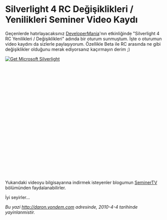 # Silverlight 4 RC Değişiklikleri / Yenilikleri Seminer Video Kaydı
Geçenlerde hatırlayacaksınız
[DeveloperMania](http://daron.yondem.com/tr/post/3ef92218-0a23-4367-a182-1d3626479ba5)'nın
etkinliğinde "Silverlight 4 RC Yenilikleri / Değişiklikleri" adında bir
oturum sunmuştum. İşte o oturumun video kaydını da sizlerle
paylaşıyorum. Özellikle Beta ile RC arasında ne gibi değişiklikler
olduğunu merak ediyorsanız kaçırmayın derim ;)

<div style="width:512px;height:384px;">

[![Get Microsoft
Silverlight](http://go2.microsoft.com/fwlink/?LinkId=108181)](http://go2.microsoft.com/fwlink/?LinkID=124807)

</div>

Yukarıdaki videoyu bilgisayarına indirmek isteyenler blogumun
[SeminerTV](http://daron.yondem.com/tr/formatpage.aspx?path=seminertv.format.html)
bölümünden faydalanabilirler.

İyi seyirler...



*Bu yazi http://daron.yondem.com adresinde, 2010-4-4 tarihinde yayinlanmistir.*
